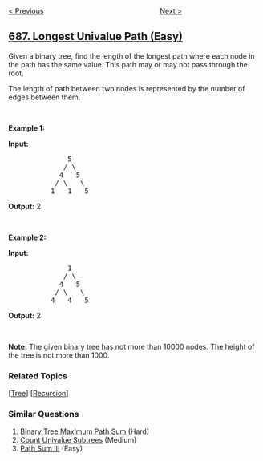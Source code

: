 <!--|This file generated by command(leetcode description); DO NOT EDIT.    |-->
<!--+----------------------------------------------------------------------+-->
<!--|@author    openset <openset.wang@gmail.com>                           |-->
<!--|@link      https://github.com/openset                                 |-->
<!--|@home      https://github.com/openset/leetcode                        |-->
<!--+----------------------------------------------------------------------+-->

[< Previous](../repeated-string-match "Repeated String Match")
　　　　　　　　　　　　　　　　
[Next >](../knight-probability-in-chessboard "Knight Probability in Chessboard")

## [687. Longest Univalue Path (Easy)](https://leetcode.com/problems/longest-univalue-path "最长同值路径")

<p>Given a binary tree, find the length of the longest path where each node in the path has the same value. This path may or may not pass through the root.</p>

<p>The length of path between two nodes is represented by the number of edges between them.</p>

<p>&nbsp;</p>

<p><b>Example 1:</b></p>

<p><strong>Input:</strong></p>

<pre>
              5
             / \
            4   5
           / \   \
          1   1   5
</pre>

<p><strong>Output:</strong>&nbsp;2</p>

<p>&nbsp;</p>

<p><b>Example 2:</b></p>

<p><strong>Input:</strong></p>

<pre>
              1
             / \
            4   5
           / \   \
          4   4   5
</pre>

<p><strong>Output:</strong>&nbsp;2</p>

<p>&nbsp;</p>

<p><b>Note:</b> The given binary tree has not more than 10000 nodes. The height of the tree is not more than 1000.</p>

### Related Topics
  [[Tree](../../tag/tree/README.md)]
  [[Recursion](../../tag/recursion/README.md)]

### Similar Questions
  1. [Binary Tree Maximum Path Sum](../binary-tree-maximum-path-sum) (Hard)
  1. [Count Univalue Subtrees](../count-univalue-subtrees) (Medium)
  1. [Path Sum III](../path-sum-iii) (Easy)
